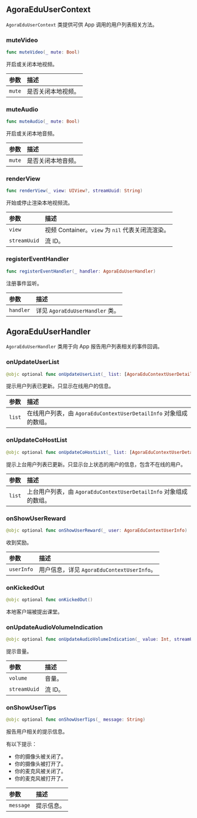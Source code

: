 ## AgoraEduUserContext

`AgoraEduUserContext` 类提供可供 App 调用的用户列表相关方法。

### muteVideo

```swift
func muteVideo(_ mute: Bool)
```

开启或关闭本地视频。

| 参数   | 描述               |
| :----- | :----------------- |
| `mute` | 是否关闭本地视频。 |

### muteAudio

```swift
func muteAudio(_ mute: Bool)
```

开启或关闭本地音频。

| 参数   | 描述               |
| :----- | :----------------- |
| `mute` | 是否关闭本地音频。 |

### renderView

```swift
func renderView(_ view: UIView?, streamUuid: String)
```

开始或停止渲染本地视频流。

| 参数         | 描述                                             |
| :----------- | :----------------------------------------------- |
| `view`       | 视频 Container。`view` 为 `nil` 代表关闭流渲染。 |
| `streamUuid` | 流 ID。                                          |

### registerEventHandler

```swift
func registerEventHandler(_ handler: AgoraEduUserHandler)
```

注册事件监听。

| 参数      | 描述                            |
| :-------- | :------------------------------ |
| `handler` | 详见 `AgoraEduUserHandler` 类。 |

## AgoraEduUserHandler

`AgoraEduUserHandler` 类用于向 App 报告用户列表相关的事件回调。

### onUpdateUserList

```swift
@objc optional func onUpdateUserList(_ list: [AgoraEduContextUserDetailInfo])
```

提示用户列表已更新。只显示在线用户的信息。

| 参数   | 描述                                                         |
| :----- | :----------------------------------------------------------- |
| `list` | 在线用户列表，由 `AgoraEduContextUserDetailInfo` 对象组成的数组。 |

### onUpdateCoHostList

```swift
@objc optional func onUpdateCoHostList(_ list: [AgoraEduContextUserDetailInfo])
```

提示上台用户列表已更新。只显示台上状态的用户的信息，包含不在线的用户。

| 参数   | 描述                                                         |
| :----- | :----------------------------------------------------------- |
| `list` | 上台用户列表，由 `AgoraEduContextUserDetailInfo` 对象组成的数组。 |

### onShowUserReward

```swift
@objc optional func onShowUserReward(_ user: AgoraEduContextUserInfo)
```

收到奖励。

| 参数       | 描述                                       |
| :--------- | :----------------------------------------- |
| `userInfo` | 用户信息，详见 `AgoraEduContextUserInfo`。 |

### onKickedOut

```swift
@objc optional func onKickedOut()
```

本地客户端被提出课堂。

### onUpdateAudioVolumeIndication

```swift
@objc optional func onUpdateAudioVolumeIndication(_ value: Int, streamUuid: String)
```

提示音量。

| 参数         | 描述    |
| :----------- | :------ |
| `volume`     | 音量。  |
| `streamUuid` | 流 ID。 |

### onShowUserTips

```swift
@objc optional func onShowUserTips(_ message: String)
```

报告用户相关的提示信息。

有以下提示：

- 你的摄像头被关闭了。
- 你的摄像头被打开了。
- 你的麦克风被关闭了。
- 你的麦克风被打开了。

| 参数      | 描述       |
| :-------- | :--------- |
| `message` | 提示信息。 |
